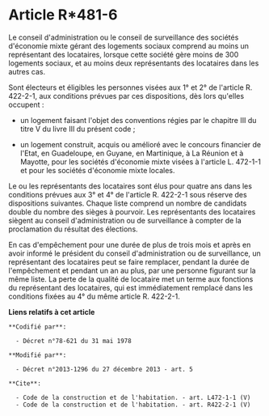 # Article R*481-6

Le conseil d'administration ou le conseil de surveillance des sociétés d'économie mixte gérant des logements sociaux comprend
au moins un représentant des locataires, lorsque cette société gère moins de 300 logements sociaux, et au moins deux
représentants des locataires dans les autres cas. 

Sont électeurs et éligibles les personnes visées aux 1° et 2° de l'article R. 422-2-1, aux conditions prévues par ces
dispositions, dès lors qu'elles occupent :

- un logement faisant l'objet des conventions régies par le chapitre III du titre V du livre III du présent code ;

- un logement construit, acquis ou amélioré avec le concours financier de l'Etat, en Guadeloupe, en Guyane, en Martinique, à
La Réunion et à Mayotte, pour les sociétés d'économie mixte visées à l'article L. 472-1-1 et pour les sociétés d'économie
mixte locales. 

Le ou les représentants des locataires sont élus pour quatre ans dans les conditions prévues aux 3° et 4° de l'article R.
422-2-1 sous réserve des dispositions suivantes. Chaque liste comprend un nombre de candidats double du nombre des sièges à
pourvoir. Les représentants des locataires siègent au conseil d'administration ou de surveillance à compter de la
proclamation du résultat des élections. 

En cas d'empêchement pour une durée de plus de trois mois et après en avoir informé le président du conseil d'administration
ou de surveillance, un représentant des locataires peut se faire remplacer, pendant la durée de l'empêchement et pendant un
an au plus, par une personne figurant sur la même liste. La perte de la qualité de locataire met un terme aux fonctions du
représentant des locataires, qui est immédiatement remplacé dans les conditions fixées au 4° du même article R. 422-2-1.

**Liens relatifs à cet article**

	**Codifié par**:

	  - Décret n°78-621 du 31 mai 1978

	**Modifié par**:

	  - Décret n°2013-1296 du 27 décembre 2013 - art. 5

	**Cite**:

	  - Code de la construction et de l'habitation. - art. L472-1-1 (V)
	  - Code de la construction et de l'habitation. - art. R422-2-1 (V)
